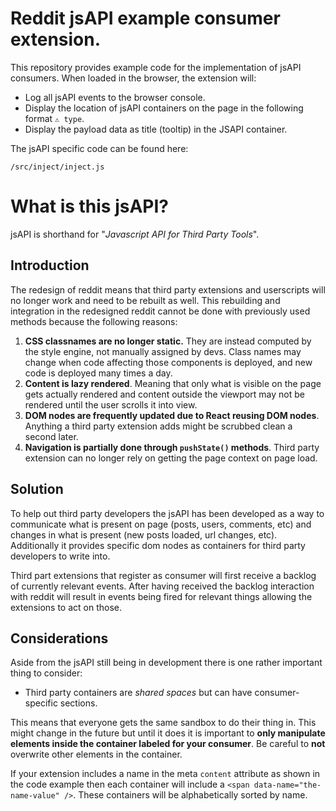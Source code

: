 # Reddit jsAPI example consumer extension.

This repository provides example code for the implementation of jsAPI consumers. When loaded in the browser, the extension will:

- Log all jsAPI events to the browser console.
- Display the location of jsAPI containers on the page in the following format `⚠ type`. 
- Display the payload data as title (tooltip) in the JSAPI container.

The jsAPI specific code can be found here:

`/src/inject/inject.js`


# What is this jsAPI?

jsAPI is shorthand for "*Javascript API for Third Party Tools*".

##  Introduction 

The redesign of reddit means that third party extensions and userscripts will no longer work and need to be rebuilt as well. This rebuilding and integration in the redesigned reddit cannot be done with previously used methods because the following reasons: 

1. **CSS classnames are no longer static.** They are instead computed by the style engine, not manually assigned by devs. Class names may change when code affecting those components is deployed, and new code is deployed many times a day. 
2. **Content is lazy rendered**. Meaning that only what is visible on the page gets actually rendered and content outside the viewport may not be rendered until the user scrolls it into view.
3. **DOM nodes are frequently updated due to React reusing DOM nodes**. Anything a third party extension adds might be scrubbed clean a second later.  
4. **Navigation is partially done through `pushState()` methods**. Third party extension can no longer rely on getting the page context on page load. 


## Solution 

To help out third party developers the jsAPI has been developed as a way to communicate what is present on page (posts, users, comments, etc) and changes in what is present (new posts loaded, url changes, etc). Additionally it provides specific dom nodes as containers for third party developers to write into. 

Third part extensions that register as consumer will first receive a backlog of currently relevant events. After having received the backlog interaction with reddit will result in events being fired for relevant things allowing the extensions to act on those.

## Considerations 

Aside from the jsAPI still being in development there is one rather important thing to consider: 

- Third party containers are *shared spaces* but can have consumer-specific sections. 

This means that everyone gets the same sandbox to do their thing in. This might change in the future but until it does it is important to **only manipulate elements inside the container labeled for your consumer**. Be careful to **not** overwrite other elements in the container. 

If your extension includes a name in the meta `content` attribute as shown in the code example then each container will include a `<span data-name="the-name-value" />`. These containers will be alphabetically sorted by name.




